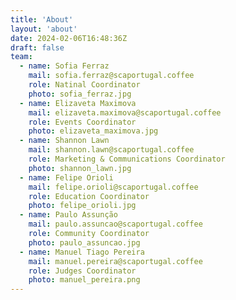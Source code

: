 ```yaml
---
title: 'About'
layout: 'about'
date: 2024-02-06T16:48:36Z
draft: false
team:
  - name: Sofia Ferraz
    mail: sofia.ferraz@scaportugal.coffee
    role: Natinal Coordinator
    photo: sofia_ferraz.jpg
  - name: Elizaveta Maximova
    mail: elizaveta.maximova@scaportugal.coffee
    role: Events Coordinator
    photo: elizaveta_maximova.jpg
  - name: Shannon Lawn
    mail: shannon.lawn@scaportugal.coffee
    role: Marketing & Communications Coordinator
    photo: shannon_lawn.jpg
  - name: Felipe Orioli
    mail: felipe.orioli@scaportugal.coffee
    role: Education Coordinator
    photo: felipe_orioli.jpg
  - name: Paulo Assunção
    mail: paulo.assuncao@scaportugal.coffee
    role: Community Coordinator
    photo: paulo_assuncao.jpg
  - name: Manuel Tiago Pereira
    mail: manuel.pereira@scaportugal.coffee
    role: Judges Coordinator
    photo: manuel_pereira.png
---
```


